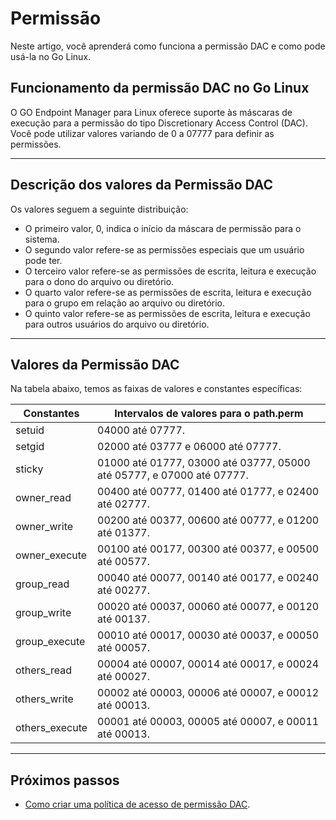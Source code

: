 # Permissão

Neste artigo, você aprenderá como funciona a permissão DAC e como pode usá-la no Go Linux.

## Funcionamento da permissão DAC no Go Linux

O GO Endpoint Manager para Linux oferece suporte às máscaras de execução para a permissão do tipo Discretionary Access Control (DAC). Você pode utilizar valores variando de 0 a 07777 para definir as permissões.

* * *

## Descrição dos valores da Permissão DAC
Os valores seguem a seguinte distribuição:

* O primeiro valor, 0, indica o início da máscara de permissão para o sistema.
* O segundo valor refere-se as permissões especiais que um usuário pode ter.
* O terceiro valor refere-se as permissões de escrita, leitura e execução para o dono do arquivo ou diretório.
* O quarto valor refere-se as permissões de escrita, leitura e execução para o grupo em relação ao arquivo ou diretório.
* O quinto valor refere-se as permissões de escrita, leitura e execução para outros usuários do arquivo ou diretório.

* * *

## Valores da Permissão DAC
Na tabela abaixo, temos as faixas de valores e constantes específicas:


| Constantes | Intervalos de valores para o path.perm |
| --- | --- |
| setuid | 04000 até 07777. |
| setgid | 02000 até 03777 e 06000 até 07777. |
| sticky | 01000 até 01777, 03000 até 03777, 05000 até 05777, e 07000 até 07777. |
| owner_read | 00400 até 00777,  01400 até 01777, e 02400 até 02777. |
| owner_write | 00200 até 00377, 00600 até 00777, e 01200 até 01377. |
| owner_execute | 00100 até 00177, 00300 até 00377, e 00500 até 00577. |
| group_read | 00040 até 00077, 00140 até 00177, e 00240 até 00277. |
| group_write | 00020 até 00037, 00060 até 00077, e 00120 até 00137.|
| group_execute | 00010 até 00017, 00030 até 00037, e 00050 até 00057. |
| others_read | 00004 até 00007, 00014 até 00017, e 00024 até 00027. |
| others_write | 00002 até 00003, 00006 até 00007, e 00012 até 00013. |
| others_execute | 00001 até 00003, 00005 até 00007, e 00011 até 00013. |


* * *

## Próximos passos

* [Como criar uma política de acesso de permissão DAC](/v3-32/docs/pt/go-endpoint-manager-linux-create-dac-permission-policy).